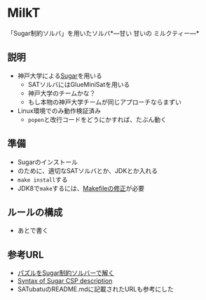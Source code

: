 # MilkT
「Sugar制約ソルバ」を用いたソルバ*―甘い 甘いの ミルクティー―*

## 説明

* 神戸大学による[Sugar](http://bach.istc.kobe-u.ac.jp/sugar/)を用いる
  * SATソルバにはGlueMiniSatを用いる
  * 神戸大学のチームかな？
  * もし本物の神戸大学チームが同じアプローチならまずい
* Linux環境でのみ動作検証済み
  * `popen`と改行コードをどうにかすれば、たぶん動く

## 準備

* Sugarのインストール
* のために、適切なSATソルバとか、JDKとか入れる
* `make install`する
* JDK8で`make`するには、[Makefileの修正](https://gist.github.com/lrks/46dab58e40734a43b43a)が必要

## ルールの構成

* あとで書く

## 参考URL

* [パズルをSugar制約ソルバーで解く](http://bach.istc.kobe-u.ac.jp/sugar/puzzles/)
* [Syntax of Sugar CSP description](http://bach.istc.kobe-u.ac.jp/sugar/package/current/docs/syntax.html)
* SATubatuのREADME.mdに記載されたURLも参考にした

